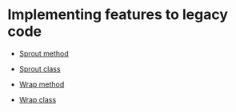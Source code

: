 # Implementing features to legacy code

- [Sprout method](src/main/java/com/github/ismail2ov/sproutmethod/README.md)  

- [Sprout class](src/main/java/com/github/ismail2ov/sproutclass/README.md)  

- [Wrap method](src/main/java/com/github/ismail2ov/wrapmethod/README.md)  

- [Wrap class](src/main/java/com/github/ismail2ov/wrapclass/README.md)  